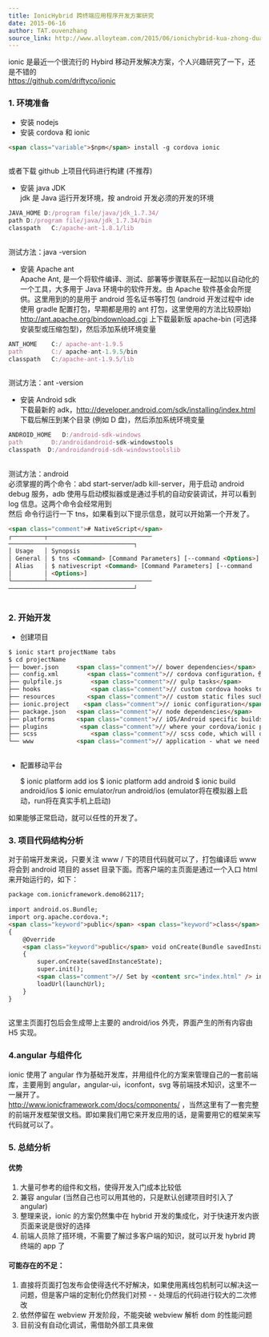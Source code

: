 ```yaml
---
title: IonicHybrid 跨终端应用程序开发方案研究
date: 2015-06-16
author: TAT.ouvenzhang
source_link: http://www.alloyteam.com/2015/06/ionichybrid-kua-zhong-duan-ying-yong-cheng-xu-kai-fa-fang-an-yan-jiu/
---
```


<!-- {% raw %} - for jekyll -->

ionic 是最近一个很流行的 Hybird 移动开发解决方案，个人兴趣研究了一下，还是不错的  
<https://github.com/driftyco/ionic>

### 1. 环境准备

-   安装 nodejs
-   安装 cordova 和 ionic

```html
<span class="variable">$npm</span> install -g cordova ionic
 
```

或者下载 github 上项目代码进行构建 (不推荐)

-   安装 java JDK  
    jdk 是 Java 运行开发环境，按 android 开发必须的开发的环境

```javascript
JAVA_HOME D:/program file/java/jdk_1.7.34/
path D:/program file/java/jdk_1.7.34/bin
classpath   C:/apache-ant-1.8.1/lib
 
```

测试方法：java -version

-   安装 Apache ant  
    Apache Ant, 是一个将软件编译、测试、部署等步骤联系在一起加以自动化的一个工具，大多用于 Java 环境中的软件开发。由 Apache 软件基金会所提供。这里用到的的是用于 android 签名证书等打包 (android 开发过程中 ide 使用 gradle 配置打包，早期都是用的 ant 打包，这里使用的方法比较原始)  
    <http://ant.apache.org/bindownload.cgi> 上下载最新版 apache-bin (可选择安装型或压缩包型)，然后添加系统环境变量

```javascript
ANT_HOME    C:/ apache-ant-1.9.5
path        C:/ apache-ant-1.9.5/bin
classpath   C:/apache-ant-1.9.5/lib
 
```

测试方法：ant -version

-   安装 Android sdk  
    下载最新的 adk，<http://developer.android.com/sdk/installing/index.html> 下载后解压到某个目录 (例如 D 盘)，然后添加系统环境变量

```javascript
ANDROID_HOME   D:/android-sdk-windows
path        D:/androidandroid-sdk-windowstools
classpath  D:/androidandroid-sdk-windowstoolslib
 
```

测试方法：android  
必须掌握的两个命令：abd start-server/adb kill-server，用于启动 android debug 服务，adb 使用与启动模拟器或是通过手机的自动安装调试，并可以看到 log 信息。这两个命令会经常用到  
然后 命令行运行一下 tns，如果看到以下提示信息，就可以开始第一个开发了。

```html
<span class="comment"># NativeScript</span>
┌─────────┬─────────────────────────────
───────────────────────────────────┐
│ Usage   │ Synopsis                                                       │
│ General │ $ tns <Command> [Command Parameters] [--command <Options>]     │
│ Alias   │ $ nativescript <Command> [Command Parameters] [--command       │
│         │ <Options>]                                                     │
└─────────┴─────────────────────────────
───────────────────────────────────┘
 
```

### 2. 开始开发

-   创建项目

```html
$ ionic start projectName tabs
$ cd projectName
├── bower.json     <span class="comment">// bower dependencies</span>
├── config.xml        <span class="comment">// cordova configuration，例如标题和入口页面</span>
├── gulpfile.js        <span class="comment">// gulp tasks</span>
├── hooks              <span class="comment">// custom cordova hooks to execute on specific commands</span>
├── resources         <span class="comment">// custom static files such as icon</span>
├── ionic.project    <span class="comment">// ionic configuration</span>
├── package.json   <span class="comment">// node dependencies</span>
├── platforms      <span class="comment">// iOS/Android specific builds will reside here</span>
├── plugins         <span class="comment">// where your cordova/ionic plugins will be installed</span>
├── scss               <span class="comment">// scss code, which will output to www/css/</span>
└── www            <span class="comment">// application - what we need pay attention。JS code and libs, CSS, images, etc.</span>
 
```

-   配置移动平台


    $ ionic platform add ios
    $ ionic platform add android
    $ ionic build android/ios
    $ ionic emulator/run android/ios (emulator将在模拟器上启动，run将在真实手机上启动)
     

如果能够正常启动，就可以任性的开发了。

### 3. 项目代码结构分析

对于前端开发来说，只要关注 www / 下的项目代码就可以了，打包编译后 www 将会到 android 项目的 asset 目录下面。而客户端的主页面是通过一个入口 html 来开始运行的，如下：

```html
package com.ionicframework.demo862117;
 
import android.os.Bundle;
import org.apache.cordova.*;
<span class="keyword">public</span> <span class="keyword">class</span> MainActivity <span class="keyword">extends</span> CordovaActivity
{
    @Override
    <span class="keyword">public</span> void onCreate(Bundle savedInstanceState)
    {
        super.onCreate(savedInstanceState);
        super.init();
        <span class="comment">// Set by <content src="index.html" /> in config.xml</span>
        loadUrl(launchUrl);
    }
}
 
```

这里主页面打包后会生成带上主要的 android/ios 外壳，界面产生的所有内容由 H5 实现。

### 4.angular 与组件化

ionic 使用了 angular 作为基础开发库，并用组件化的方案来管理自己的一套前端库，主要用到 angular，angular-ui，iconfont，svg 等前端技术知识，这里不一一展开了。  
<http://www.ionicframework.com/docs/components/> ，当然这里有了一套完整的前端开发框架很文档。即如果我们用它来开发应用的话，是需要用它的框架来写代码就可以了。

### 5. 总结分析

#### 优势

1.  大量可参考的组件和文档，使得开发入门成本比较低
2.  兼容 angular (当然自己也可以用其他的，只是默认创建项目时引入了 angular)
3.  整理来说，ionic 的方案仍然集中在 hybrid 开发的集成化，对于快速开发内嵌页面来说是很好的选择
4.  前端人员除了搭环境，不需要了解过多客户端的知识，就可以开发 hybrid 跨终端的 app 了

#### 可能存在的不足：

1.  直接将页面打包发布会使得迭代不好解决，如果使用离线包机制可以解决这一问题，但是客户端的定制化仍然我们对预 - - 处理后的代码进行较大的二次修改
2.  依然停留在 webview 开发阶段，不能突破 webview 解析 dom 的性能问题
3.  目前没有自动化调试，需借助外部工具来做


<!-- {% endraw %} - for jekyll -->